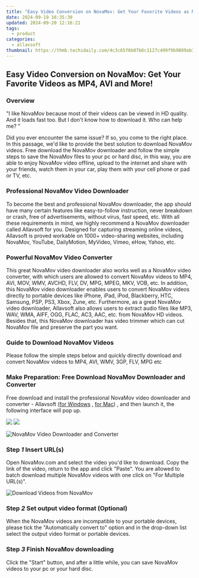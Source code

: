 ```yaml
---
title: "Easy Video Conversion on NovaMov: Get Your Favorite Videos as MP4, AVI and More!"
date: 2024-09-19 16:35:30
updated: 2024-09-20 12:16:21
tags:
  - product
categories:
  - allavsoft
thumbnail: https://thmb.techidaily.com/4c3c65f6b07b6c1127c499f9b9889ab3244702ce710d3692e68eb1f54ab083aa.jpg
---
```


## Easy Video Conversion on NovaMov: Get Your Favorite Videos as MP4, AVI and More!

### Overview

"I like NovaMov because most of their videos can be viewed in HD quality. And it loads fast too. But I don't know how to download it. Who can help me? "

Did you ever encounter the same issue? If so, you come to the right place. In this passage, we'd like to provide the best solution to download NovaMov videos. Free download the NovaMov downloader and follow the simple steps to save the NovaMov files to your pc or hard disc, in this way, you are able to enjoy NovaMov video offline, upload to the internet and share with your friends, watch them in your car, play them with your cell phone or pad or TV, etc.

### Professional NovaMov Video Downloader

To become the best and professional NovaMov downloader, the app should have many certain features like easy-to-follow instruction, never breakdown or crash, free of advertisements, without virus, fast speed, etc. With all these requirements in mind, we highly recommend a NovaMov downloader called Allavsoft for you. Designed for capturing streaming online videos, Allavsoft is proved workable on 1000+ video-sharing websites, including NovaMov, YouTube, DailyMotion, MyVideo, Vimeo, eHow, Yahoo, etc.

### Powerful NovaMov Video Converter

This great NovaMov video downloader also works well as a NovaMov video converter, with which users are allowed to convert NovaMov videos to MP4, AVI, MOV, WMV, AVCHD, FLV, DV, MPG, MPEG, MKV, VOB, etc. In addition, this NovaMov video downloader enables users to convert NovaMov videos directly to portable devices like iPhone, iPad, iPod, Blackberry, HTC, Samsung, PSP, PS3, Xbox, Zune, etc. Furthermore, as a great NovaMov video downloader, Allavsoft also allows users to extract audio files like MP3, WAV, WMA, AIFF, OGG, FLAC, AC3, AAC, etc. from NovaMov HD videos. Besides that, this NovaMov downloader has video trimmer which can cut NovaMov file and preserve the part you want.

### Guide to Download NovaMov Videos

Please follow the simple steps below and quickly directly download and convert NovaMov videos to MP4, AVI, WMV, 3GP, FLV, MPG etc

### Make Preparation: Free Download NovaMov Downloader and Converter

Free download and install the professional NovaMov video downloader and converter - Allavsoft ([for Windows](https://tools.techidaily.com/allavsoft/products/) , [for Mac](https://tools.techidaily.com/allavsoft/products/)) , and then launch it, the following interface will pop up.

[![](https://www.allavsoft.com/how-to/../images/how-to/free-download-win.jpg)](https://tools.techidaily.com/allavsoft/products/) [![](https://www.allavsoft.com/how-to/../images/how-to/free-download-mac.jpg)](https://tools.techidaily.com/allavsoft/products/)

![NovaMov Video Downloader and Converter](https://www.allavsoft.com/how-to/../images/allavsoft/screen-shot-600.jpg)

### Step _1_ Insert URL(s)

Open NovaMov.com and select the video you'd like to download. Copy the link of the video, return to the app and click "Paste". You are allowed to batch download multiple NovaMov videos with one click on "For Multiple URL(s)".

![Download Videos from NovaMov](https://www.allavsoft.com/how-to/../images/how-to/novamov-video-download/download-novamov-videos.jpg)

### Step _2_ Set output video format (Optional)

When the NovaMov videos are incompatible to your portable devices, please tick the "Automatically convert to" option and in the drop-down list select the output video format or portable devices.

### Step _3_ Finish NovaMov downloading

Click the "Start" button, and after a little while, you can save NovaMov videos to your pc or your hard disc.

<ins class="adsbygoogle"
     style="display:block"
     data-ad-format="autorelaxed"
     data-ad-client="ca-pub-7571918770474297"
     data-ad-slot="1223367746"></ins>



<ins class="adsbygoogle"
     style="display:block"
     data-ad-client="ca-pub-7571918770474297"
     data-ad-slot="8358498916"
     data-ad-format="auto"
     data-full-width-responsive="true"></ins>
